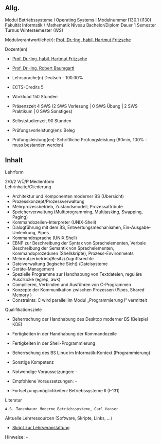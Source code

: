 ## Allg. 

Modul 	Betriebssysteme I
Operating Systems I
Modulnummer 	I130.1 (I130)
Fakultät 	Informatik / Mathematik
Niveau 	Bachelor/Diplom
Dauer 	1 Semester
Turnus 	Wintersemester (WS)

Modulverantwortliche(r): [Prof. Dr.-Ing. habil. Hartmut Fritzsche](fritzsch@informatik.htw-dresden.de)

Dozent(en) 	

* [Prof. Dr.-Ing. habil. Hartmut Fritzsche](mailto:fritzsch@informatik.htw-dresden.de)
* [Prof. Dr.-Ing. Robert Baumgartl](mailto:robert.baumgartl@informatik.htw-dresden.de)

* Lehrsprache(n) Deutsch - 100.00%
* ECTS-Credits 	5
* Workload 	150 Stunden
* Präsenzzeit 	4 SWS (2 SWS Vorlesung | 0 SWS Übung | 2 SWS Praktikum | 0 SWS Sonstiges)
* Selbststudienzeit 	90 Stunden
* Prüfungsvorleistung(en): Beleg
* Prüfungsleistung(en): Schriftliche Prüfungsleistung (90min, 100% - muss bestanden werden)

## Inhalt

Lehrform 	

2/0/2 V/Ü/P
Medienform 	
Lehrinhalte/Gliederung 	

* Architektur und Komponenten moderner BS (Übersicht)
* Prozesskonzept/Prozessverwaltung                            
* Mehrprozessbetrieb, Zustandsmodell, Prozessattribute
* Speicherverwaltung (Multiprogramming, Multitasking, Swapping, Paging)
* Kommandozeilen-Interpreter  (UNIX-Shell)
* Dialogführung mit dem BS, Entwertungsmechanismen, Ein-Ausgabe-Umlenkung, Pipes
* Kommandosprache (UNIX Shell)  
* EBNF zur Beschreibung der Syntax von Sprachelementen, Verbale Beschreibung der Semantik von Sprachelementen, Kommandoprozeduren (Shellskripte), Prozess-Environments
* Mehrnutzerbetrieb/Besitz/Zugriffsrechte
* Dateiverwaltung                 (logische Sicht) /Dateisysteme
* Geräte-Management
* Spezielle Programme zur Handhabung von Textdateien, reguläre Ausdrücke  (egrep, awk)
* Compilieren, Verbinden und Ausführen von C-Programmen
* Konzepte der Kommunikation zwischen Prozessen   (Pipes, Shared Memory )
* Constraints: C wird parallel im Modul „Programmierung I“ vermittelt

 
Qualifikationsziele 	

* Beherrschung der Handhabung des Desktop moderner BS (Beispiel KDE)
* Fertigkeiten in der Handhabung der Kommandozeile
* Fertigkeiten in der Shell-Programmierung
* Beherrschung des BS Linux im Informatik-Kontext (Programmierung)

 
* Sonstige Kompetenz 	
* Notwendige Voraussetzungen: -
* Empfohlene Voraussetzungen: -

* Fortsetzungsmöglichkeiten: 	Betriebssysteme II (I-131)

Literatur

    A.S. Tanenbaum: Moderne Betriebssysteme, Carl Hanser

Aktuelle Lehrressourcen (Software, Skripte, Links, ...) 	

* [Skript zur Lehrveranstaltung](http://www2.htw-dresden.de/~fritzsch/lvws1415.html)

Hinweise: -
